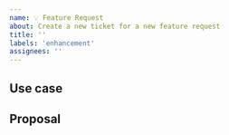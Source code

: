 ```yaml
---
name: 💡 Feature Request
about: Create a new ticket for a new feature request
title: ''
labels: 'enhancement'
assignees: ''
---
```


## Use case

<!--
     Please tell us the problem you are running into that led to you wanting
     a new feature.

     Is your feature request related to a problem? Please give a clear and
     concise description of what the problem is.

     Describe the alternative solutions you've considered.
-->

## Proposal

<!--
     Briefly but precisely describe what you would like us to be able to do.

     Consider attaching something showing what you are imagining:
      * images
      * videos
      * code samples
-->
